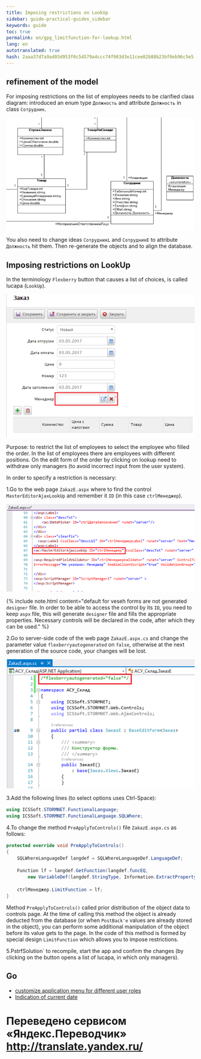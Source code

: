 ```yaml
--- 
title: Imposing restrictions on LookUp 
sidebar: guide-practical-guides_sidebar 
keywords: guide 
toc: true 
permalink: en/gpg_limitfunction-for-lookup.html 
lang: en 
autotranslated: true 
hash: 2aaa37d7a9ad03d953f0c54579a4ccc74f903d3e11cee02b88b23bf0eb96c5e5 
--- 
```


## refinement of the model 

For imposing restrictions on the list of employees needs to be clarified class diagram: introduced an enum type `Должность` and attribute `Должность` in class `Сотрудник`. 

![](/images/pages/guides/flexberry-aspnet/add-class-for-limit.png) 

You also need to change ideas `СотрудникL` and `СотрудникE` to attribute `Должность` hit them. 
Then re-generate the objects and to align the database. 

## Imposing restrictions on LookUp 

In the terminology `Flexberry` button that causes a list of choices, is called lucapa (`LookUp`). 

![](/images/pages/guides/flexberry-aspnet/lookup.png) 

Purpose: to restrict the list of employees to select the employee who filled the order. 
In the list of employees there are employees with different positions. 
On the edit form of the order by clicking on lookup need to withdraw only managers (to avoid incorrect input from the user system). 

In order to specify a restriction is necessary: 

1.Go to the web page `ZakazE.aspx` where to find the control `MasterEditorAjaxLookUp` and remember it `ID` (in this case `ctrlМенеджер`). 

![](/images/pages/guides/flexberry-aspnet/lookup-id.png) 

{% include note.html content="default for veseh forms are not generated `designer` file. In order to be able to access the control by its `ID`, you need to keep `aspx` file, this will generate `designer` file and fills the appropriate properties. Necessary controls will be declared in the code, after which they can be used." %} 

2.Go to server-side code of the web page `ZakazE.aspx.cs` and change the parameter value `flexberryautogenerated` on `false`, otherwise at the next generation of the source code, your changes will be lost. 

![](/images/pages/guides/flexberry-aspnet/zakaz-no-gen.png) 

3.Add the following lines (to select options uses Ctrl-Space): 

```csharp
using ICSSoft.STORMNET.FunctionalLanguage;
using ICSSoft.STORMNET.FunctionalLanguage.SQLWhere;
``` 

4.To change the method `PreApplyToControls()` file `ZakazE.aspx.cs` as follows: 

```csharp
protected override void PreApplyToControls()
{
	SQLWhereLanguageDef langdef = SQLWhereLanguageDef.LanguageDef;

	Function lf = langdef.GetFunction(langdef.funcEQ,
		new VariableDef(langdef.StringType, Information.ExtractPropertyName<Сотрудник>(x => x.Должность)), EnumCaption.GetCaptionFor(Должность.Менеджер));

	ctrlМенеджер.LimitFunction = lf;
}
``` 

Method `PreApplyToControls()` called prior distribution of the object data to controls page. At the time of calling this method the object is already deducted from the database (or when `PostBack'e` values are already stored in the object), you can perform some additional manipulation of the object before its value gets to the page. 
In the code of this method is formed by special design `LimitFunction` which allows you to impose restrictions. 

5.PstrfSolution` to recompile, start the app and confirm the changes (by clicking on the button opens a list of lucapa, in which only managers). 

## Go 

* <i class="fa fa-arrow-left" aria-hidden="true"></i> [customize application menu for different user roles](gpg_customize-application-menu) 
* [Indication of current date](gpg_date-time-now.html) <i class="fa fa-arrow-right" aria-hidden="true"></i> 


 # Переведено сервисом «Яндекс.Переводчик» http://translate.yandex.ru/